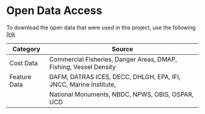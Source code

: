 # Open Data Access
To download the open data that were used in this project, use the following [link](https://data.marine.ie/data/celtic_sea_sensitivity_study.zip)

| Category | Source                                                                 |
|----------|------------------------------------------------------------------------|
| Cost Data    | Commercial Fisheries, Danger Areas, DMAP, Fishing, Vessel Density      |
| Feature Data | DAFM, DATRAS ICES, DECC, DHLGH, EPA, IFI, JNCC, Marine Institute,      |
|          | National Monuments, NBDC, NPWS, OBIS, OSPAR, UCD                       |

